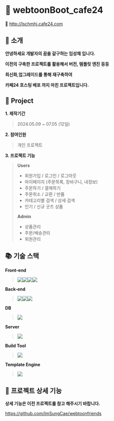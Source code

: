 # :handbag: webtoonBoot_cafe24
:link: http://lschmhj.cafe24.com


## :pray: 소개
**안녕하세요 개발자의 꿈을 갈구하는 임성채 입니다.**

**이전의 구축한 프로젝트를 활용해서 버전, 템플릿 엔진 등등**

**최신화,업그레이드를 통해 재구축하여**

**카페24 호스팅 배포 까지 마친 프로젝트입니다.**

## :scroll: Project
**1. 제작기간**
> 2024.05.09 ~ 07.05 (12일)

**2. 참여인원**
> 개인 프로젝트

**3. 프로젝트 기능**
> **Users**
> + 회원가입 / 로그인 / 로그아웃
> + 마이페이지 (주문목록, 장바구니, 내정보)
> + 주문하기 / 결제하기
> + 주문취소 / 교환 / 반품
> + 카테고리별 검색 / 상세 검색
> + 인기 / 신규 굿즈 상품 
> 
> **Admin**
> + 상품관리
> + 주문/배송관리
> + 회원관리

## :books: 기술 스택
**Front-end**
> <img src="https://img.shields.io/badge/HTML5-E34F26?style=for-the-badge&logo=html5&logoColor=white"><img src="https://img.shields.io/badge/CSS3-1572B6?style=for-the-badge&logo=css3&logoColor=white"><img src="https://img.shields.io/badge/JavaScript-F7DF1E?style=for-the-badge&logo=JavaScript&logoColor=white"><img src="https://img.shields.io/badge/jQuery-0769AD?style=for-the-badge&logo=jquery&logoColor=white">

**Back-end**
> <img src="https://img.shields.io/badge/Java-007396?style=for-the-badge&logo=Java&logoColor=white"><img src="https://img.shields.io/badge/Spring-6DB33F?style=for-the-badge&logo=spring&logoColor=white"><img src="https://img.shields.io/badge/Spring Boot-6DB33F?style=for-the-badge&logo=spring boot&logoColor=white">

**DB**
> <img src="https://img.shields.io/badge/MariaDB-003545?style=for-the-badge&logo=mariadb&logoColor=white">

**Server**
> <img src="https://img.shields.io/badge/apache tomcat-F8DC75?style=for-the-badge&logo=apachetomcat&logoColor=black">

**Build Tool**
> <img src="https://img.shields.io/badge/gradle-02303A?style=for-the-badge&logo=gradle&logoColor=white"> 

**Template Engine**
> <img src="https://img.shields.io/badge/thymeleaf-005F0F?style=for-the-badge&logo=thymeleaf&logoColor=white"> 

## :blue_book: 프로젝트 상세 기능

**상세 기능은 이전 프로젝트를 참고 해주시기 바랍니다.**

https://github.com/ImSungCae/webtoonfriends
  
 

		


